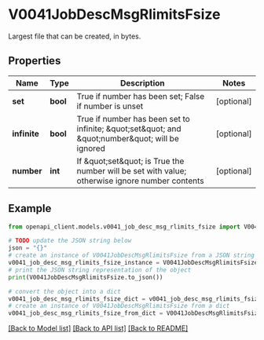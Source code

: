 # V0041JobDescMsgRlimitsFsize

Largest file that can be created, in bytes.

## Properties

Name | Type | Description | Notes
------------ | ------------- | ------------- | -------------
**set** | **bool** | True if number has been set; False if number is unset | [optional] 
**infinite** | **bool** | True if number has been set to infinite; \&quot;set\&quot; and \&quot;number\&quot; will be ignored | [optional] 
**number** | **int** | If \&quot;set\&quot; is True the number will be set with value; otherwise ignore number contents | [optional] 

## Example

```python
from openapi_client.models.v0041_job_desc_msg_rlimits_fsize import V0041JobDescMsgRlimitsFsize

# TODO update the JSON string below
json = "{}"
# create an instance of V0041JobDescMsgRlimitsFsize from a JSON string
v0041_job_desc_msg_rlimits_fsize_instance = V0041JobDescMsgRlimitsFsize.from_json(json)
# print the JSON string representation of the object
print(V0041JobDescMsgRlimitsFsize.to_json())

# convert the object into a dict
v0041_job_desc_msg_rlimits_fsize_dict = v0041_job_desc_msg_rlimits_fsize_instance.to_dict()
# create an instance of V0041JobDescMsgRlimitsFsize from a dict
v0041_job_desc_msg_rlimits_fsize_from_dict = V0041JobDescMsgRlimitsFsize.from_dict(v0041_job_desc_msg_rlimits_fsize_dict)
```
[[Back to Model list]](../README.md#documentation-for-models) [[Back to API list]](../README.md#documentation-for-api-endpoints) [[Back to README]](../README.md)


